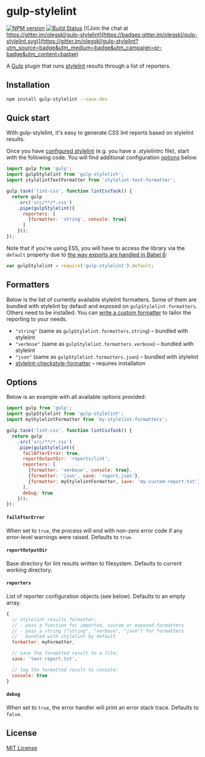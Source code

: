 # gulp-stylelint

[![NPM version](http://img.shields.io/npm/v/gulp-stylelint.svg)](https://www.npmjs.org/package/gulp-stylelint)
[![Build Status](https://travis-ci.org/olegskl/gulp-stylelint.svg?branch=master)](https://travis-ci.org/olegskl/gulp-stylelint)
[![Join the chat at https://gitter.im/olegskl/gulp-stylelint](https://badges.gitter.im/olegskl/gulp-stylelint.svg)](https://gitter.im/olegskl/gulp-stylelint?utm_source=badge&utm_medium=badge&utm_campaign=pr-badge&utm_content=badge)

A [Gulp](http://gulpjs.com/) plugin that runs [stylelint](https://github.com/stylelint/stylelint) results through a list of reporters.

## Installation

```bash
npm install gulp-stylelint --save-dev
```

## Quick start

With gulp-stylelint, it's easy to generate CSS lint reports based on stylelint results.

Once you have [configured stylelint](http://stylelint.io/user-guide/configuration/) (e.g. you have a *.stylelintrc* file), start with the following code. You will find additional configuration [options](#options) below.

```js
import gulp from 'gulp';
import gulpStylelint from 'gulp-stylelint';
import stylelintTextFormatter from 'stylelint-text-formatter';

gulp.task('lint-css', function lintCssTask() {
  return gulp
    .src('src/**/*.css')
    .pipe(gulpStylelint({
      reporters: [
        {formatter: 'string', console: true}
      ]
    }));
});
```

Note that if you're using ES5, you will have to access the library via the `default` property due to [the way exports are handled in Babel 6](https://phabricator.babeljs.io/T2212):

```js
var gulpStylelint = require('gulp-stylelint').default;
```

## Formatters

Below is the list of currently available stylelint formatters. Some of them are bundled with stylelint by default and exposed on `gulpStylelint.formatters`. Others need to be installed. You can [write a custom formatter](http://stylelint.io/developer-guide/formatters/) to tailor the reporting to your needs.

 - `"string"` (same as `gulpStylelint.formatters.string`) – bundled with stylelint
 - `"verbose"` (same as `gulpStylelint.formatters.verbose`) – bundled with stylelint
 - `"json"` (same as `gulpStylelint.formatters.json`) – bundled with stylelint
 -  [stylelint-checkstyle-formatter](https://github.com/davidtheclark/stylelint-checkstyle-formatter) – requires installation

## Options

Below is an example with all available options provided:

```js
import gulp from 'gulp';
import gulpStylelint from 'gulp-stylelint';
import myStylelintFormatter from 'my-stylelint-formatters';

gulp.task('lint-css', function lintCssTask() {
  return gulp
    .src('src/**/*.css')
    .pipe(gulpStylelint({
      failAfterError: true,
      reportOutputDir: 'reports/lint',
      reporters: [
        {formatter: 'verbose', console: true},
        {formatter: 'json', save: 'report.json'},
        {formatter: myStylelintFormatter, save: 'my-custom-report.txt'}
      ],
      debug: true
    }));
});
```

#### `failAfterError`

When set to `true`, the process will end with non-zero error code if any error-level warnings were raised. Defaults to `true`.

#### `reportOutputDir`

Base directory for lint results written to filesystem. Defaults to current working directory.

#### `reporters`

List of reporter configuration objects (see below). Defaults to an empty array.

```js
{
  // stylelint results formatter:
  // - pass a function for imported, custom or exposed formatters
  // - pass a string ("string", "verbose", "json") for formatters
  //   bundled with stylelint by default
  formatter: myFormatter,

  // save the formatted result to a file:
  save: 'text-report.txt',

  // log the formatted result to console:
  console: true
}
```

#### `debug`

When set to `true`, the error handler will print an error stack trace. Defaults to `false`.

## License

[MIT License](http://opensource.org/licenses/MIT)
